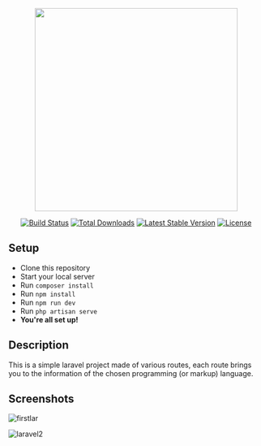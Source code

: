 <p align="center"><img src="https://s29.postimg.cc/xqf5iv9kn/laravel_logo_white.png" width="400"></p>

<p align="center">
<a href="https://travis-ci.org/laravel/framework"><img src="https://travis-ci.org/laravel/framework.svg" alt="Build Status"></a>
<a href="https://packagist.org/packages/laravel/framework"><img src="https://poser.pugx.org/laravel/framework/d/total.svg" alt="Total Downloads"></a>
<a href="https://packagist.org/packages/laravel/framework"><img src="https://poser.pugx.org/laravel/framework/v/stable.svg" alt="Latest Stable Version"></a>
<a href="https://packagist.org/packages/laravel/framework"><img src="https://poser.pugx.org/laravel/framework/license.svg" alt="License"></a>
</p>

## Setup
- Clone this repository
- Start your local server
- Run ```composer install```
- Run ```npm install```
- Run ```npm run dev```
- Run ```php artisan serve```
- **You're all set up!**

## Description
This is a simple laravel project made of various routes, each route brings you to the information of the chosen programming (or markup) language.

## Screenshots

![firstlar](https://user-images.githubusercontent.com/85038274/151711733-86eb29af-3d96-4971-8267-30bd486e579c.PNG)

![laravel2](https://user-images.githubusercontent.com/85038274/151711734-7a4cc914-8c87-4448-8493-981b3cceacf1.PNG)
